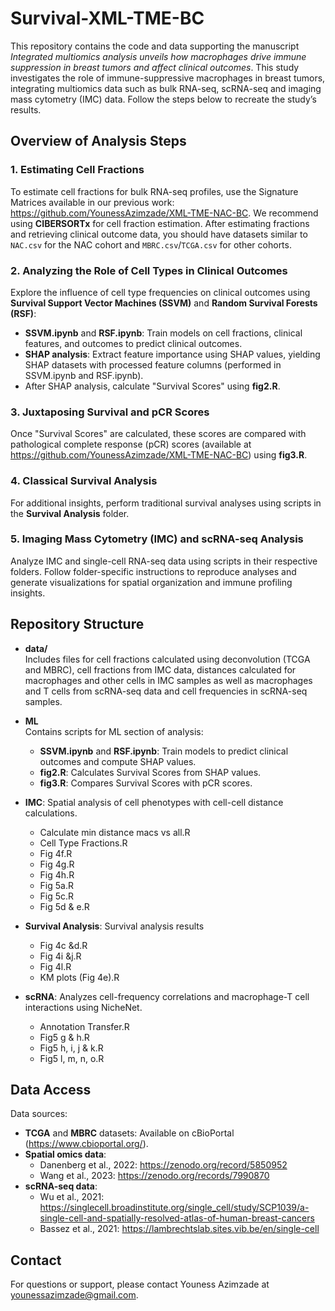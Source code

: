 # Survival-XML-TME-BC

This repository contains the code and data supporting the manuscript *Integrated multiomics analysis unveils how macrophages drive immune suppression in breast tumors and affect clinical outcomes*. This study investigates the role of immune-suppressive macrophages in breast tumors, integrating multiomics data such as bulk RNA-seq, scRNA-seq and imaging mass cytometry (IMC) data. Follow the steps below to recreate the study’s results.

## Overview of Analysis Steps

### 1. Estimating Cell Fractions
To estimate cell fractions for bulk RNA-seq profiles, use the Signature Matrices available in our previous work: https://github.com/YounessAzimzade/XML-TME-NAC-BC. We recommend using **CIBERSORTx** for cell fraction estimation. After estimating fractions and retrieving clinical outcome data, you should have datasets similar to `NAC.csv` for the NAC cohort and `MBRC.csv`/`TCGA.csv` for other cohorts.

### 2. Analyzing the Role of Cell Types in Clinical Outcomes
Explore the influence of cell type frequencies on clinical outcomes using **Survival Support Vector Machines (SSVM)** and **Random Survival Forests (RSF)**:
   - **SSVM.ipynb** and **RSF.ipynb**: Train models on cell fractions, clinical features, and outcomes to predict clinical outcomes.
   - **SHAP analysis**: Extract feature importance using SHAP values, yielding SHAP datasets with processed feature columns (performed in SSVM.ipynb and RSF.ipynb).  
   - After SHAP analysis, calculate "Survival Scores" using **fig2.R**.

### 3. Juxtaposing Survival and pCR Scores
Once "Survival Scores" are calculated, these scores are compared with pathological complete response (pCR) scores (available at https://github.com/YounessAzimzade/XML-TME-NAC-BC) using **fig3.R**.

### 4. Classical Survival Analysis
For additional insights, perform traditional survival analyses using scripts in the **Survival Analysis** folder.

### 5. Imaging Mass Cytometry (IMC) and scRNA-seq Analysis
Analyze IMC and single-cell RNA-seq data using scripts in their respective folders. Follow folder-specific instructions to reproduce analyses and generate visualizations for spatial organization and immune profiling insights.

## Repository Structure

- **data/**  
  Includes files for cell fractions calculated using deconvolution (TCGA and MBRC), cell fractions from IMC data, distances calculated for macrophages and other cells in IMC samples as well as macrophages and T cells from scRNA-seq data and cell frequencies in scRNA-seq samples.

- **ML**  
  Contains scripts for ML section of analysis:
  - **SSVM.ipynb** and **RSF.ipynb**: Train models to predict clinical outcomes and compute SHAP values.
  - **fig2.R**: Calculates Survival Scores from SHAP values.
  - **fig3.R**: Compares Survival Scores with pCR scores.

- **IMC**: Spatial analysis of cell phenotypes with cell-cell distance calculations.
    - Calculate min distance macs vs all.R
    - Cell Type Fractions.R
    - Fig 4f.R
    - Fig 4g.R
    - Fig 4h.R
    - Fig 5a.R
    - Fig 5c.R
    - Fig 5d & e.R
- **Survival Analysis**: Survival analysis results
    - Fig 4c &d.R
    - Fig 4i &j.R
    - Fig 4l.R
    - KM plots (Fig 4e).R 

- **scRNA**: Analyzes cell-frequency correlations and macrophage-T cell interactions using NicheNet.
    - Annotation Transfer.R
    - Fig5 g & h.R
    - Fig5 h, i, j & k.R
    - Fig5 l, m, n, o.R

## Data Access

Data sources:
- **TCGA** and **MBRC** datasets: Available on cBioPortal (https://www.cbioportal.org/).
- **Spatial omics data**:
  - Danenberg et al., 2022: https://zenodo.org/record/5850952
  - Wang et al., 2023: https://zenodo.org/records/7990870
- **scRNA-seq data**: 
  - Wu et al., 2021: https://singlecell.broadinstitute.org/single_cell/study/SCP1039/a-single-cell-and-spatially-resolved-atlas-of-human-breast-cancers
  - Bassez et al., 2021: https://lambrechtslab.sites.vib.be/en/single-cell

## Contact

For questions or support, please contact Youness Azimzade at younessazimzade@gmail.com.
